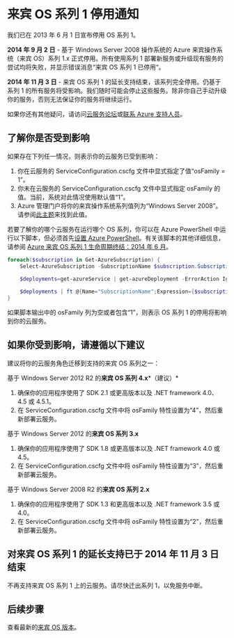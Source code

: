 <properties 
   pageTitle="来宾 OS 系列 1 停用通知 | Windows Azure" 
   description="提供有关 Azure 来宾 OS 系列 1 何时停用以及如何判断你是否受影响的信息" 
   services="cloud-services" 
   documentationCenter="na" 
   authors="Thraka" 
   manager="timlt" 
   editor=""/>

<tags
   ms.service="cloud-services"
   ms.date="08/18/2015"
   wacn.date="10/17/2015"/>



# 来宾 OS 系列 1 停用通知

我们已在 2013 年 6 月 1 日宣布停用 OS 系列 1。

**2014 年 9 月 2 日** - 基于 Windows Server 2008 操作系统的 Azure 来宾操作系统（来宾 OS）系列 1.x 正式停用。所有使用系列 1 部署新服务或升级现有服务的尝试均将失败，并显示错误消息“来宾 OS 系列 1 已停用“。

**2014 年 11 月 3 日** - 来宾 OS 系列 1 的延长支持结束，该系列完全停用。仍基于系列 1 的所有服务将受影响。我们随时可能会停止这些服务。除非你自己手动升级你的服务，否则无法保证你的服务将继续运行。

如果你还有其他疑问，请访问[云服务论坛](http://social.msdn.microsoft.com/Forums/home?forum=windowsazuredevelopment&filter=alltypes&sort=lastpostdesc)或[联系 Azure 支持人员](http://azure.microsoft.com/support/options/)。




## 了解你是否受到影响

如果存在下列任一情况，则表示你的云服务已受到影响：

1. 你在云服务的 ServiceConfiguration.cscfg 文件中显式指定了值“osFamily = 1”。 
2. 你未在云服务的 ServiceConfiguration.cscfg 文件中显式指定 osFamily 的值。当前，系统对此情况使用默认值“1”。
3. Azure 管理门户将你的来宾操作系统系列值列为“Windows Server 2008”。请参阅[此主题](https://msdn.microsoft.com/zh-cn/library/azure/gg456325.aspx)来找到此值。

若要了解你的哪个云服务在运行哪个 OS 系列，你可以在 Azure PowerShell 中运行以下脚本，但必须首先[设置 Azure PowerShell](/documentation/articles/install-configure-powershell)。有关该脚本的其他详细信息，请参阅 [Azure 来宾 OS 系列 1 生命周期终结：2014 年 6 月](http://blogs.msdn.com/b/ryberry/archive/2014/04/02/azure-guest-os-family-1-end-of-life-june-2014.aspx)。

```Powershell
foreach($subscription in Get-AzureSubscription) {
    Select-AzureSubscription -SubscriptionName $subscription.SubscriptionName 
    
    $deployments=get-azureService | get-azureDeployment -ErrorAction Ignore | where {$_.SdkVersion -NE ""} 

    $deployments | ft @{Name="SubscriptionName";Expression={$subscription.SubscriptionName}}, ServiceName, SdkVersion, Slot, @{Name="osFamily";Expression={(select-xml -content $_.configuration -xpath "/ns:ServiceConfiguration/@osFamily" -namespace $namespace).node.value }}, osVersion, Status, URL
}
```

如果脚本输出中的 osFamily 列为空或者包含“1”，则表示 OS 系列 1 的停用将影响到你的云服务。

## 如果你受到影响，请遵循以下建议

建议将你的云服务角色迁移到支持的来宾 OS 系列之一：

基于 Windows Server 2012 R2 的**来宾 OS 系列 4.x***（建议）*

1. 确保你的应用程序使用了 SDK 2.1 或更高版本以及 .NET framework 4.0、4.5 或 4.5.1。
2. 在 ServiceConfiguration.cscfg 文件中将 osFamily 特性设置为“4”，然后重新部署云服务。


基于 Windows Server 2012 的**来宾 OS 系列 3.x**

1. 确保你的应用程序使用了 SDK 1.8 或更高版本以及 .NET framework 4.0 或 4.5。 
2. 在 ServiceConfiguration.cscfg 文件中将 osFamily 特性设置为“3”，然后重新部署云服务。


基于 Windows Server 2008 R2 的**来宾 OS 系列 2.x**

1. 确保你的应用程序使用了 SDK 1.3 和更高版本以及 .NET framework 3.5 或 4.0。 
2. 在 ServiceConfiguration.cscfg 文件中将 osFamily 特性设置为“2”，然后重新部署云服务。


## 对来宾 OS 系列 1 的延长支持已于 2014 年 11 月 3 日结束
不再支持来宾 OS 系列 1 上的云服务。请尽快迁出系列 1，以免服务中断。

## 后续步骤
查看最新的[来宾 OS 版本](/documentation/articles/cloud-services-guestos-update-matrix)。

<!---HONumber=74-->